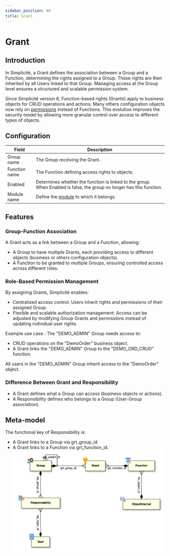 ```yaml
---
sidebar_position: 60
title: Grant
---
```


# Grant

## Introduction 

In Simplicité, a Grant defines the association between a Group and a Function, determining the rights assigned to a Group. These rights are then inherited by all Users linked to that Group. Managing access at the Group level ensures a structured and scalable permission system.

Since Simplicité version 6, Function-based rights (Grants) apply to business objects for CRUD operations and actions. Many others configuration objects now rely on [permissions](/platform/usersrights/permissions) instead of Functions. This evolution improves the security model by allowing more granular control over access to different types of objects. 

## Configuration

| Field | Description |
| ----- | ----------- |
| Group name | The Group receiving the Grant. |
| Function name | The Function defining access rights to objects. |
| Enabled | Determines whether the function is linked to the group. When Enabled is false, the group no longer has this function.  |
| Module name | Define the [module](/platform/project/module) to which it belongs.   |  

## Features 

### Group-Function Association
A Grant acts as a link between a Group and a Function, allowing:  

- A Group to have multiple Grants, each providing access to different objects (business or others configuration objects).  
- A Function to be granted to multiple Groups, ensuring controlled access across different roles.  
    
### Role-Based Permission Management

By assigning Grants, Simplicité enables:

- Centralized access control: Users inherit rights and permissions of their assigned Group.
- Flexible and scalable authorization management: Access can be adjusted by modifying Group Grants and permissions instead of updating individual user rights.

Example use case :
The "DEMO_ADMIN" Group needs access to:  
- CRUD operations on the "DemoOrder" business object.
- A Grant links the "DEMO_ADMIN" Group to the "DEMO_ORD_CRUD" function.

All users in the "DEMO_ADMIN" Group inherit access to the "DemoOrder" object.

### Difference Between Grant and Responsibility

- A Grant defines what a Group can access (business objects or actions).  
- A Responsibility defines who belongs to a Group (User-Group association).  

## Meta-model
The functional key of Responsibility is:  
- A Grant links to a Group via grt_group_id.  
- A Grant links to a Function via grt_function_id.  
![](img/grant/meta-model.png)